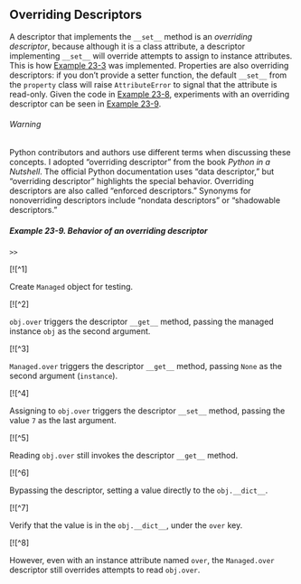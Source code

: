 ## Overriding Descriptors

A descriptor that implements the `__set__` method is an _overriding descriptor_, because although it is a class attribute, a descriptor implementing `__set__` will override attempts to assign to instance attributes. This is how [Example 23-3](#lineitem_class_v4) was implemented. Properties are also overriding descriptors: if you don’t provide a setter function, the default `__set__` from the `property` class will raise `AttributeError` to signal that the attribute is read-only. Given the code in [Example 23-8](#descriptorkinds_ex), experiments with an overriding descriptor can be seen in [Example 23-9](#descriptorkinds_demo1).

###### Warning

Python contributors and authors use different terms when discussing these concepts. I adopted “overriding descriptor” from the book _Python in a Nutshell_. The official Python documentation uses “data descriptor,” but “overriding descriptor” highlights the special behavior. Overriding descriptors are also called “enforced descriptors.” Synonyms for nonoverriding descriptors include “nondata descriptors” or “shadowable descriptors.”

##### Example 23-9. Behavior of an overriding descriptor

```
>>
```

[![^1]

Create `Managed` object for testing.

[![^2]

`obj.over` triggers the descriptor `__get__` method, passing the managed instance `obj` as the second argument.

[![^3]

`Managed.over` triggers the descriptor `__get__` method, passing `None` as the second argument (`instance`).

[![^4]

Assigning to `obj.over` triggers the descriptor `__set__` method, passing the value `7` as the last argument.

[![^5]

Reading `obj.over` still invokes the descriptor `__get__` method.

[![^6]

Bypassing the descriptor, setting a value directly to the `obj.__dict__`.

[![^7]

Verify that the value is in the `obj.__dict__`, under the `over` key.

[![^8]

However, even with an instance attribute named `over`, the `Managed.over` descriptor still overrides attempts to read `obj.over`.